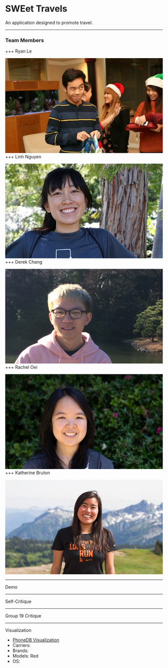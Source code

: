 # SWEet Travels

An application designed to promote travel.

---

### Team Members
+++
Ryan Le

![Ryan](frontend/src/img/about/ryan.jpeg)
+++
Linh Nguyen

![Linh](frontend/src/img/about/linh.jpg)
+++
Derek Chang

![Derek](frontend/src/img/about/derek.jpg)
+++
Rachel Oei

![Rachel](frontend/src/img/about/rachel.jpg)
+++
Katherine Bruton

![Katherine](frontend/src/img/about/katherine.jpg)

---
Demo

---
Self-Critique

---
Group 19 Critique

---
Visualization
- [PhoneDB Visualization](https://phonedb.info/)
- Carriers:
- Brands: 
- Models: Red
- OS: 
